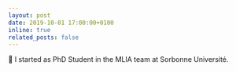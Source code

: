 ```yaml
---
layout: post
date: 2019-10-01 17:00:00+0100
inline: true
related_posts: false
---
```


🌱 I started as PhD Student in the MLIA team at Sorbonne Université.